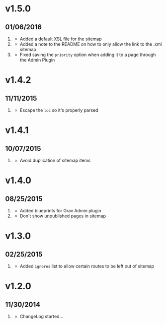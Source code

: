 # v1.5.0
## 01/06/2016

1. [](#new)
    * Added a default XSL file for the sitemap
1. [](#improved)
    * Added a note to the README on how to only allow the link to the .xml sitemap
1. [](#bugfix)
    * Fixed saving the `priority` option when adding it to a page through the Admin Plugin

# v1.4.2
## 11/11/2015

1. [](#bugfix)
    * Escape the `loc` so it's properly parsed

# v1.4.1
## 10/07/2015

1. [](#bugfix)
    * Avoid duplication of sitemap items

# v1.4.0
## 08/25/2015

1. [](#improved)
    * Added blueprints for Grav Admin plugin
1. [](#bugfix)    
    * Don't show unpublished pages in sitemap

# v1.3.0
## 02/25/2015

1. [](#new)
    * Added `ignores` list to allow certain routes to be left out of sitemap

# v1.2.0
## 11/30/2014

1. [](#new)
    * ChangeLog started...
